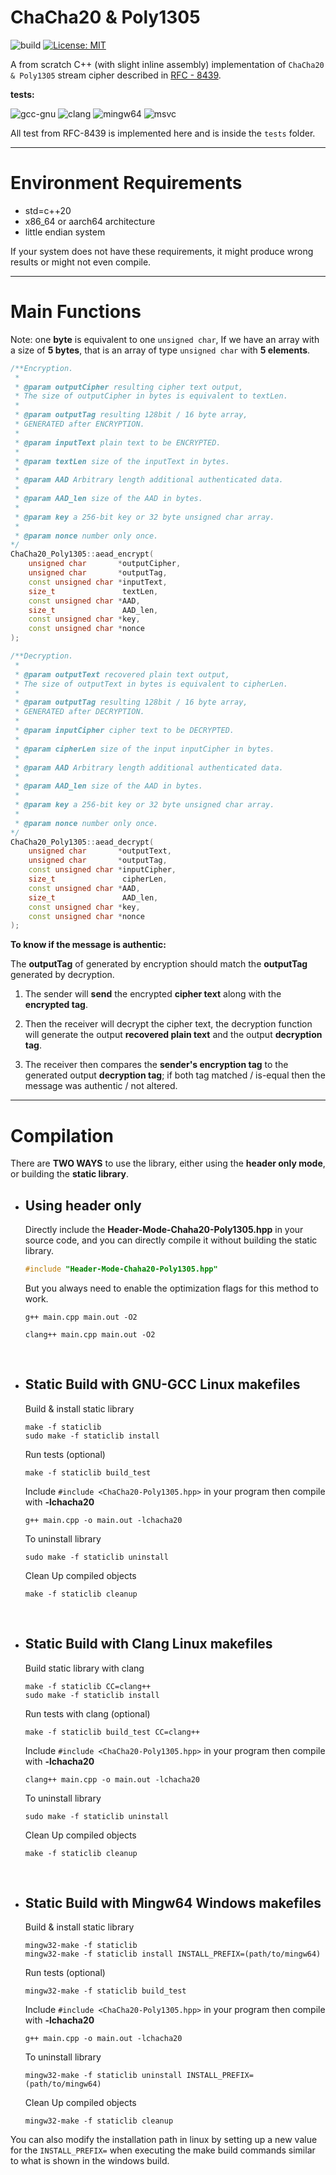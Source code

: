 # ChaCha20 & Poly1305

![build](https://github.com/mrdcvlsc/ChaCha20-Poly1305/actions/workflows/build.yml/badge.svg)
[![License: MIT](https://img.shields.io/badge/License-MIT-green.svg)](https://opensource.org/licenses/MIT)

A from scratch C++ (with slight inline assembly) implementation of ```ChaCha20 & Poly1305``` stream cipher described in [RFC - 8439](https://www.rfc-editor.org/info/rfc8439).

**tests:**

![gcc-gnu](https://github.com/mrdcvlsc/ChaCha20-Poly1305/actions/workflows/gcc-gnu.yml/badge.svg)
![clang](https://github.com/mrdcvlsc/ChaCha20-Poly1305/actions/workflows/clang.yml/badge.svg)
![mingw64](https://github.com/mrdcvlsc/ChaCha20-Poly1305/actions/workflows/mingw64.yml/badge.svg)
![msvc](https://github.com/mrdcvlsc/ChaCha20-Poly1305/actions/workflows/msvc.yml/badge.svg)

All test from RFC-8439 is implemented here and is inside the ```tests``` folder.

-----

# Environment Requirements
- std=c++20
- x86_64 or aarch64 architecture
- little endian system

If your system does not have these requirements, it might produce wrong results or might not even compile.

-----

# Main Functions

Note: one **byte** is equivalent to one ```unsigned char```, If we have an array with a size of **5 bytes**, that is an array of type ```unsigned char``` with **5 elements**.

```c++
/**Encryption.
 * 
 * @param outputCipher resulting cipher text output, 
 * The size of outputCipher in bytes is equivalent to textLen.
 * 
 * @param outputTag resulting 128bit / 16 byte array,
 * GENERATED after ENCRYPTION.
 * 
 * @param inputText plain text to be ENCRYPTED.
 * 
 * @param textLen size of the inputText in bytes.
 * 
 * @param AAD Arbitrary length additional authenticated data.
 * 
 * @param AAD_len size of the AAD in bytes.
 * 
 * @param key a 256-bit key or 32 byte unsigned char array.
 * 
 * @param nonce number only once.
*/
ChaCha20_Poly1305::aead_encrypt(
    unsigned char       *outputCipher,
    unsigned char       *outputTag,
    const unsigned char *inputText,
    size_t               textLen,
    const unsigned char *AAD,
    size_t               AAD_len,
    const unsigned char *key,
    const unsigned char *nonce
);

/**Decryption.
 * 
 * @param outputText recovered plain text output, 
 * The size of outputText in bytes is equivalent to cipherLen.
 * 
 * @param outputTag resulting 128bit / 16 byte array,
 * GENERATED after DECRYPTION.
 * 
 * @param inputCipher cipher text to be DECRYPTED.
 * 
 * @param cipherLen size of the input inputCipher in bytes.
 * 
 * @param AAD Arbitrary length additional authenticated data.
 * 
 * @param AAD_len size of the AAD in bytes.
 * 
 * @param key a 256-bit key or 32 byte unsigned char array.
 * 
 * @param nonce number only once.
*/
ChaCha20_Poly1305::aead_decrypt(
    unsigned char       *outputText,
    unsigned char       *outputTag,
    const unsigned char *inputCipher,
    size_t               cipherLen,
    const unsigned char *AAD,
    size_t               AAD_len,
    const unsigned char *key,
    const unsigned char *nonce
);
```

**To know if the message is authentic:**

The **outputTag** of generated by encryption should match the **outputTag** generated by decryption.

1. The sender will **send** the encrypted **cipher text** along with the **encrypted tag**.

2. Then the receiver will decrypt the cipher text, the decryption function will generate the output **recovered plain text** and the output **decryption tag**.

3. The receiver then compares the **sender's encryption tag** to the generated output **decryption tag**; if both tag matched / is-equal then the message was authentic / not altered.

-----


# Compilation

There are **TWO WAYS** to use the library, either using the **header only mode**, or building the **static library**.

- ## **Using header only**

    Directly include the **Header-Mode-Chaha20-Poly1305.hpp** in your source code, and you can directly compile it without building the static library.

    ```c++
    #include "Header-Mode-Chaha20-Poly1305.hpp"
    ```

    But you always need to enable the optimization flags for this method to work.

    ```shell
    g++ main.cpp main.out -O2
    ```

    ```shell
    clang++ main.cpp main.out -O2
    ```

<br>

- ## **Static Build with GNU-GCC Linux makefiles**

    Build & install static library
    ```shell
    make -f staticlib
    sudo make -f staticlib install
    ```

    Run tests (optional)
    ```
    make -f staticlib build_test
    ```

    Include ```#include <ChaCha20-Poly1305.hpp>``` in your program then compile with **-lchacha20**

    ```
    g++ main.cpp -o main.out -lchacha20
    ```

    To uninstall library
    ```
    sudo make -f staticlib uninstall
    ```

    Clean Up compiled objects
    ```
    make -f staticlib cleanup
    ```

<br>

- ## **Static Build with Clang Linux makefiles**

    Build static library with clang
    ```shell
    make -f staticlib CC=clang++
    sudo make -f staticlib install
    ```

    Run tests with clang (optional)
    ```
    make -f staticlib build_test CC=clang++
    ```

    Include ```#include <ChaCha20-Poly1305.hpp>``` in your program then compile with **-lchacha20**

    ```
    clang++ main.cpp -o main.out -lchacha20
    ```

    To uninstall library
    ```
    sudo make -f staticlib uninstall
    ```

    Clean Up compiled objects
    ```
    make -f staticlib cleanup
    ```

<br>

- ## **Static Build with Mingw64 Windows makefiles**
    
    Build & install static library
    ```shell
    mingw32-make -f staticlib
    mingw32-make -f staticlib install INSTALL_PREFIX=(path/to/mingw64)
    ```

    Run tests (optional)
    ```
    mingw32-make -f staticlib build_test
    ```

    Include ```#include <ChaCha20-Poly1305.hpp>``` in your program then compile with **-lchacha20**

    ```
    g++ main.cpp -o main.out -lchacha20
    ```

    To uninstall library
    ```
    mingw32-make -f staticlib uninstall INSTALL_PREFIX=(path/to/mingw64)
    ```

    Clean Up compiled objects
    ```
    mingw32-make -f staticlib cleanup
    ```

You can also modify the installation path in linux by setting up a new value for the ```INSTALL_PREFIX=``` when executing the make build commands similar to what is shown in the windows build.
